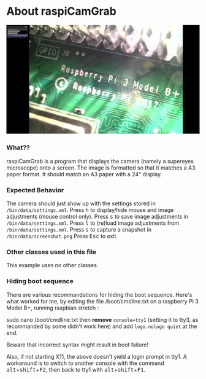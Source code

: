 # About raspiCamGrab

![Screenshot of raspiCamGrab](screenshot.png)

### What??

raspiCamGrab is a program that displays the camera (namely a supereyes microscope) onto a screen.
The image is formatted so that it matches a A3 paper format.
It should match an A3 paper with a 24" display.

### Expected Behavior

The camera should just show up with the settings stored in `/bin/data/settings.xml`.
Press <kbd>h</kbd> to display/hide mouse and image adjustments (mouse control only).
Press <kbd>s</kbd> to save image adjustments in `/bin/data/settings.xml`.
Press <kbd>l</kbd> to (re)load image adjustments from `/bin/data/settings.xml`.
Press <kbd>s</kbd> to capture a snapshot in `/bin/data/screenshot.png`
Press <kbd>Esc</kbd> to exit.

### Other classes used in this file

This example uses no other classes.

### Hiding boot sequence
There are various recommandations for hiding the boot sequence. Here's what worked for me, by editing the file /boot/cmdline.txt on a raspberry Pi 3 Model B+, running raspbian stretch :

sudo nano /boot/cmdline.txt
then **remove** `console=tty1` (setting it to tty3, as recommanded by some didn't work here) and add `logo.nologo quiet` at the end.

Beware that incorrect syntax might result in boot failure!

Also, if not starting X11, the above doesn't yield a login prompt in tty1. A workaround is to switch to another console with the command <kbd>alt</kbd>+<kbd>shift</kbd>+<kbd>F2</kbd>, then back to tty1 with <kbd>alt</kbd>+<kbd>shift</kbd>+<kbd>F1</kbd>.
